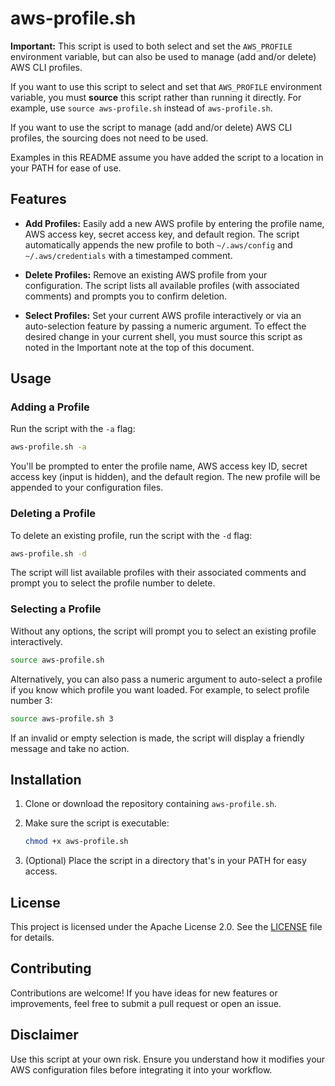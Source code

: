 # aws-profile.sh

**Important:** This script is used to both select and set the `AWS_PROFILE` environment variable, but can also be used to manage (add and/or delete) AWS CLI profiles.  

If you want to use this script to select and set that `AWS_PROFILE` environment variable, you must **source** this script rather than running it directly. For example, use `source aws-profile.sh` instead of `aws-profile.sh`.

If you want to use the script to manage (add and/or delete) AWS CLI profiles, the sourcing does not need to be used.

Examples in this README assume you have added the script to a location in your PATH for ease of use.

## Features

* **Add Profiles:**
  Easily add a new AWS profile by entering the profile name, AWS access key, secret access key, and default region. The script automatically appends the new profile to both `~/.aws/config` and `~/.aws/credentials` with a timestamped comment.

* **Delete Profiles:**
  Remove an existing AWS profile from your configuration. The script lists all available profiles (with associated comments) and prompts you to confirm deletion.

* **Select Profiles:**
  Set your current AWS profile interactively or via an auto-selection feature by passing a numeric argument.  To effect the desired change in your current shell, you must source this script as noted in the Important note at the top of this document.

## Usage

### Adding a Profile

Run the script with the `-a` flag:

```sh
aws-profile.sh -a
```

You'll be prompted to enter the profile name, AWS access key ID, secret access key (input is hidden), and the default region. The new profile will be appended to your configuration files.

### Deleting a Profile

To delete an existing profile, run the script with the `-d` flag:

```sh
aws-profile.sh -d
```

The script will list available profiles with their associated comments and prompt you to select the profile number to delete.

### Selecting a Profile

Without any options, the script will prompt you to select an existing profile interactively. 

```sh
source aws-profile.sh
```

Alternatively, you can also pass a numeric argument to auto-select a profile if you know which profile you want loaded. For example, to select profile number 3:

```sh
source aws-profile.sh 3
```

If an invalid or empty selection is made, the script will display a friendly message and take no action.

## Installation

1. Clone or download the repository containing `aws-profile.sh`.
2. Make sure the script is executable:

    ```sh
    chmod +x aws-profile.sh
    ```

3. (Optional) Place the script in a directory that's in your PATH for easy access.

## License

This project is licensed under the Apache License 2.0. See the [LICENSE](LICENSE) file for details.

## Contributing

Contributions are welcome! If you have ideas for new features or improvements, feel free to submit a pull request or open an issue.

## Disclaimer

Use this script at your own risk. Ensure you understand how it modifies your AWS configuration files before integrating it into your workflow.
